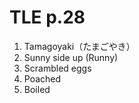 # TLE p.28

1.  Tamagoyaki（たまごやき）
2.  Sunny side up (Runny)
3.  Scrambled eggs
4.  Poached
5.  Boiled